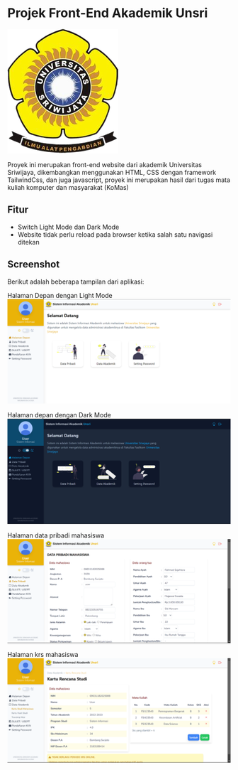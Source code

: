 # Projek Front-End Akademik Unsri 

![Project Logo](/image/logo_unsri.png)

Proyek ini merupakan front-end website dari akademik Universitas Sriwijaya, dikembangkan menggunakan HTML, CSS dengan framework TailwindCss, dan juga javascript, proyek ini merupakan hasil dari tugas mata kuliah komputer dan masyarakat (KoMas)

## Fitur
- Switch Light Mode dan Dark Mode
- Website tidak perlu reload pada browser ketika salah satu navigasi ditekan

## Screenshot
Berikut adalah beberapa tampilan dari aplikasi:

Halaman Depan dengan Light Mode
![Tampilan halaman depan dengan light mode](/image/halaman_depan_light_mode.png)

Halaman depan dengan Dark Mode
![Tampilan halaman depan dengan dark mode](/image/halaman_depan_dark_mode.png)

Halaman data pribadi mahasiswa
![Tampilan halaman data_pribadi_mahasiswa](/image/halaman_data_pribadi_mhs.png)

Halaman krs mahasiswa
![Tampilan halaman krs](/image/halaman_krs.png)
